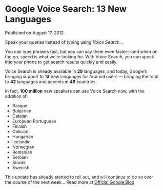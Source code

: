 # Google Voice Search: 13 New Languages

Published on August 17, 2012

<span class="st">Speak your queries instead of typing using *Voice Search…*</span>

<span class="st"></span>You can type phrases fast, but you can say them even faster—and when on the go, speed is what we’re looking for. With Voice Search, you can speak into your phone to get search results quickly and easily.

Voice Search is already available in **29** languages, and today, Google’s bringing support to **13** new languages for Android users — bringing the total to **42** languages and accents in **46** countries.

In fact, **100 million** new speakers can use Voice Search now, with the addition of:

- Basque
- Bulgarian
- Catalan
- European Portuguese
- Finnish
- Galician
- Hungarian
- Icelandic
- Norwegian
- Romanian
- Serbian
- Slovak
- Swedish

This update has already started to roll out, and will continue to do so over the course of the next week… Read more at [Official Google Blog](http://googleblog.blogspot.com/2012/08/voice-search-arrives-in-13-new-languages.html "Voice Search arrives in 13 new languages")
	